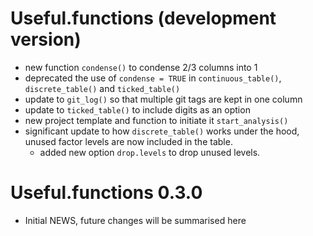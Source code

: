 # Useful.functions (development version)

* new function `condense()` to condense 2/3 columns into 1
* deprecated the use of `condense = TRUE` in `continuous_table()`, 
  `discrete_table()` and `ticked_table()`
* update to `git_log()` so that multiple git tags are kept in one column
* update to `ticked_table()` to include digits as an option
* new project template and function to initiate it `start_analysis()`
* significant update to how `discrete_table()` works under the hood, unused
  factor levels are now included in the table.
  * added new option `drop.levels` to drop unused levels.

# Useful.functions 0.3.0

* Initial NEWS, future changes will be summarised here
